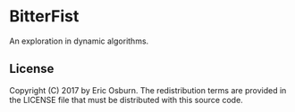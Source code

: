 # BitterFist

An exploration in dynamic algorithms.

## License

Copyright (C) 2017 by Eric Osburn. The redistribution terms are provided in the LICENSE file that must be distributed with this source code.
